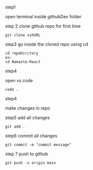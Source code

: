 step1

open terminal inside githubDev folder

step 2
clone github repo for first time

```
git clone sshURL
```

step3
go inside the cloned repo using cd

```
cd repoDirctory
ex:
cd Namaste-React
```

step4

open vs code

```
code .
```

step4

make changes in repo

step5
add all changes

```
git add .
```

step6
commit all changes

```
git commit -m "commit message"
```

step 7
push to github

```
git push -u origin main
```
